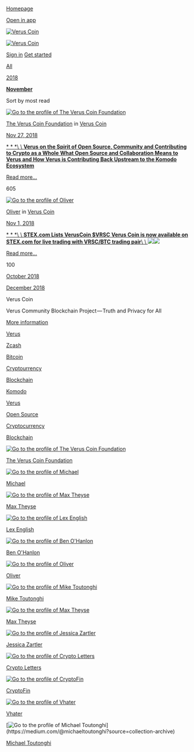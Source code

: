 [Homepage](https://medium.com/)

[Open in app](https://rsci.app.link/?%24canonical_url=https%3A%2F%2Fmedium.com/veruscoin%3F~feature=LoMobileNavBar&~channel=ShowCollectionHome&~stage=m2)

[![Verus Coin](https://cdn-images-1.medium.com/fit/c/64/64/1*icQiqanl8-WwUHzWxLgNkg.png)](https://medium.com/veruscoin?source=avatar-lo_2532d46885e4-4869a79d7e7f "Go to Verus Coin")

[![Verus Coin](https://cdn-images-1.medium.com/letterbox/252/72/50/50/1*k9cZf1UyLocyFBl7Rk5tgg.png?source=logoAvatar-lo_2532d46885e4---4869a79d7e7f)](https://medium.com/veruscoin?source=logo-lo_2532d46885e4---4869a79d7e7f)

[Sign in](https://medium.com/m/signin?redirect=https%3A%2F%2Fmedium.com%2Fveruscoin%2Farchive%2F2018%2F11&source=--------------------------nav_reg&operation=login) [Get started](https://medium.com/m/signin?redirect=https%3A%2F%2Fmedium.com%2Fveruscoin%2Farchive%2F2018%2F11&source=--------------------------nav_reg&operation=register)

[All](https://medium.com/veruscoin/archive)

[2018](https://medium.com/veruscoin/archive/2018)

[**November**](https://medium.com/veruscoin/archive/2018/11)

Sort by most read

[![Go to the profile of The Verus Coin Foundation](https://cdn-images-1.medium.com/fit/c/72/72/2*ux2fytdd8oxDkWXDe3kKkg.png)](https://medium.com/@veruscoin)

[The Verus Coin Foundation](https://medium.com/@veruscoin?source=collection_archive---------0-----------------------) in [Verus Coin](https://medium.com/veruscoin?source=collection_archive---------0-----------------------)

[Nov 27, 2018](https://medium.com/veruscoin/verus-on-the-spirit-of-open-source-community-and-contributing-to-crypto-as-a-whole-5dad716ac60c?source=collection_archive---------0-----------------------)

[* * *\\
\\
**Verus on the Spirit of Open Source, Community and Contributing to Crypto as a Whole**  **What Open Source and Collaboration Means to Verus and How Verus is Contributing Back Upstream to the Komodo Ecosystem**](https://medium.com/veruscoin/verus-on-the-spirit-of-open-source-community-and-contributing-to-crypto-as-a-whole-5dad716ac60c?source=collection_archive---------0-----------------------)

[Read more…](https://medium.com/veruscoin/verus-on-the-spirit-of-open-source-community-and-contributing-to-crypto-as-a-whole-5dad716ac60c?source=collection_archive---------0-----------------------)

605

[![Go to the profile of Oliver](https://cdn-images-1.medium.com/fit/c/72/72/1*wm5ZpK6OyeL5runF5qgGOg@2x.jpeg)](https://medium.com/@OliverWestbrook)

[Oliver](https://medium.com/@OliverWestbrook?source=collection_archive---------1-----------------------) in [Verus Coin](https://medium.com/veruscoin?source=collection_archive---------1-----------------------)

[Nov 1, 2018](https://medium.com/veruscoin/stex-com-lists-veruscoin-vrsc-b8738c755a5e?source=collection_archive---------1-----------------------)

[* * *\\
\\
**STEX.com Lists VerusCoin $VRSC**  **Verus Coin is now available on STEX.com for live trading with VRSC/BTC trading pair**\\
\\
![](https://cdn-images-1.medium.com/freeze/max/60/1*z9uKYu739SjxW4ECCCR24A@2x.jpeg?q=20)![](https://cdn-images-1.medium.com/max/480/1*z9uKYu739SjxW4ECCCR24A@2x.jpeg)](https://medium.com/veruscoin/stex-com-lists-veruscoin-vrsc-b8738c755a5e?source=collection_archive---------1-----------------------)

[Read more…](https://medium.com/veruscoin/stex-com-lists-veruscoin-vrsc-b8738c755a5e?source=collection_archive---------1-----------------------)

100

[October 2018](https://medium.com/veruscoin/archive/2018/10)

[December 2018](https://medium.com/veruscoin/archive/2018/12)

Verus Coin

Verus Community Blockchain Project — Truth and Privacy for All

[More information](https://medium.com/veruscoin/about)

[Verus](https://medium.com/veruscoin/tagged/verus)

[Zcash](https://medium.com/veruscoin/tagged/zcash)

[Bitcoin](https://medium.com/veruscoin/tagged/bitcoin)

[Cryptourrency](https://medium.com/veruscoin/tagged/cryptourrency)

[Blockchain](https://medium.com/veruscoin/tagged/blockchain)

[Komodo](https://medium.com/veruscoin/tagged/komodo)

[Verus](https://medium.com/veruscoin/tagged/verus)

[Open Source](https://medium.com/veruscoin/tagged/open-source)

[Cryptocurrency](https://medium.com/veruscoin/tagged/cryptocurrency)

[Blockchain](https://medium.com/veruscoin/tagged/blockchain)

[![Go to the profile of The Verus Coin Foundation](https://cdn-images-1.medium.com/fit/c/80/80/2*ux2fytdd8oxDkWXDe3kKkg.png)](https://medium.com/@veruscoin?source=collection-archive)

[The Verus Coin Foundation](https://medium.com/@veruscoin)

[![Go to the profile of Michael](https://cdn-images-1.medium.com/fit/c/80/80/1*fxwy6OxPl-eoLXsf2jOSEQ.jpeg)](https://medium.com/@michael.vrsc?source=collection-archive)

[Michael](https://medium.com/@michael.vrsc)

[![Go to the profile of Max Theyse](https://cdn-images-1.medium.com/fit/c/80/80/2*wB0L_50mdCxD-Vg8_OvUwQ.png)](https://medium.com/@meyse?source=collection-archive)

[Max Theyse](https://medium.com/@meyse)

[![Go to the profile of Lex English](https://cdn-images-1.medium.com/fit/c/80/80/1*nvxFlKMtv849EXvrPIdwSw.jpeg)](https://medium.com/@solidfreez?source=collection-archive)

[Lex English](https://medium.com/@solidfreez)

[![Go to the profile of Ben O'Hanlon](https://cdn-images-1.medium.com/fit/c/80/80/1*SxgGS9bZWTz-lRq17vFn9A.jpeg)](https://medium.com/@benohanlon?source=collection-archive)

[Ben O'Hanlon](https://medium.com/@benohanlon)

[![Go to the profile of Oliver](https://cdn-images-1.medium.com/fit/c/80/80/1*wm5ZpK6OyeL5runF5qgGOg@2x.jpeg)](https://medium.com/@OliverWestbrook?source=collection-archive)

[Oliver](https://medium.com/@OliverWestbrook)

[![Go to the profile of Mike Toutonghi](https://cdn-images-1.medium.com/fit/c/80/80/0*zspswqZdcHjpOEWT.jpg)](https://medium.com/@mike_24604?source=collection-archive)

[Mike Toutonghi](https://medium.com/@mike_24604)

[![Go to the profile of Max Theyse](https://cdn-images-1.medium.com/fit/c/80/80/2*wB0L_50mdCxD-Vg8_OvUwQ.png)](https://medium.com/@meyse?source=collection-archive)

[Max Theyse](https://medium.com/@meyse)

[![Go to the profile of Jessica Zartler](https://cdn-images-1.medium.com/fit/c/80/80/1*bj-DgKrBm8MNIaKnrlpUbg.jpeg)](https://medium.com/@jessicazartler?source=collection-archive)

[Jessica Zartler](https://medium.com/@jessicazartler)

[![Go to the profile of Crypto Letters](https://cdn-images-1.medium.com/fit/c/80/80/1*dmbNkD5D-u45r44go_cf0g.png)](https://medium.com/@letterswrites?source=collection-archive)

[Crypto Letters](https://medium.com/@letterswrites)

[![Go to the profile of CryptoFin](https://cdn-images-1.medium.com/fit/c/80/80/1*dmbNkD5D-u45r44go_cf0g.png)](https://medium.com/@CryptoFin?source=collection-archive)

[CryptoFin](https://medium.com/@CryptoFin)

[![Go to the profile of Vhater](https://cdn-images-1.medium.com/fit/c/80/80/0*Fa7sz7_hvJbBP-NX)](https://medium.com/@virhater?source=collection-archive)

[Vhater](https://medium.com/@virhater)

[![Go to the profile of Michael Toutonghi](https://cdn-images-1.medium.com/fit/c/80/80/0*PJ9gP2iJ6inRmy8q.)](https://medium.com/@michaeltoutonghi?source=collection-archive)

[Michael Toutonghi](https://medium.com/@michaeltoutonghi)